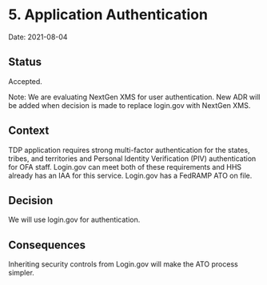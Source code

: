 # 5. Application Authentication
Date: 2021-08-04

## Status

Accepted. 

Note: We are evaluating NextGen XMS for user authentication. New ADR will be added when decision is made to replace login.gov with NextGen XMS.  

## Context

TDP application requires strong multi-factor authentication for the states, tribes, and territories and Personal Identity Verification (PIV) authentication for OFA staff. Login.gov can meet both of these requirements and HHS already has an IAA for this service. Login.gov has a FedRAMP ATO on file.

## Decision

We will use login.gov for authentication.

## Consequences
Inheriting security controls from Login.gov will make the ATO process simpler.

